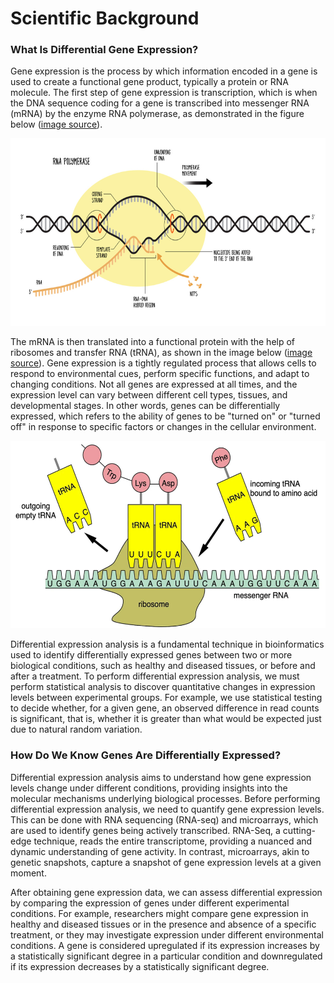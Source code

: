 # Scientific Background
### **What Is Differential Gene Expression?**

Gene expression is the process by which information encoded in a gene is used to create a functional gene product, typically a protein or RNA molecule. The first step of gene expression is transcription, which is when the DNA sequence coding for a gene is transcribed into messenger RNA (mRNA) by the enzyme RNA polymerase, as demonstrated in the figure below ([image source](https://www.technologynetworks.com/genomics/articles/rna-polymerase-function-and-definition-346823)). 

<img src="images/DEA1.jpg" alt="Description" width="600" height="300">

The mRNA is then translated into a functional protein with the help of ribosomes and transfer RNA (tRNA), as shown in the image below ([image source](https://en.wikipedia.org/wiki/Transfer_RNA)). Gene expression is a tightly regulated process that allows cells to respond to environmental cues, perform specific functions, and adapt to changing conditions. Not all genes are expressed at all times, and the expression level can vary between different cell types, tissues, and developmental stages. In other words, genes can be differentially expressed, which refers to the ability of genes to be "turned on" or "turned off" in response to specific factors or changes in the cellular environment.

<img src="images/DEA2.jpg" alt="Description" width="600" height="300">

Differential expression analysis is a fundamental technique in bioinformatics used to identify differentially expressed genes between two or more biological conditions, such as healthy and diseased tissues, or before and after a treatment. To perform differential expression analysis, we must perform statistical analysis to discover quantitative changes in expression levels between experimental groups. For example, we use statistical testing to decide whether, for a given gene, an observed difference in read counts is significant, that is, whether it is greater than what would be expected just due to natural random variation.

### **How Do We Know Genes Are Differentially Expressed?**

Differential expression analysis aims to understand how gene expression levels change under different conditions, providing insights into the molecular mechanisms underlying biological processes. Before performing differential expression analysis, we need to quantify gene expression levels. This can be done with RNA sequencing (RNA-seq) and microarrays, which are used to identify genes being actively transcribed. RNA-Seq, a cutting-edge technique, reads the entire transcriptome, providing a nuanced and dynamic understanding of gene activity. In contrast, microarrays, akin to genetic snapshots, capture a snapshot of gene expression levels at a given moment. 

After obtaining gene expression data, we can assess differential expression by comparing the expression of genes under different experimental conditions. For example, researchers might compare gene expression in healthy and diseased tissues or in the presence and absence of a specific treatment, or they may investigate expression under different environmental conditions. A gene is considered upregulated if its expression increases by a statistically significant degree in a particular condition and downregulated if its expression decreases by a statistically significant degree. 
